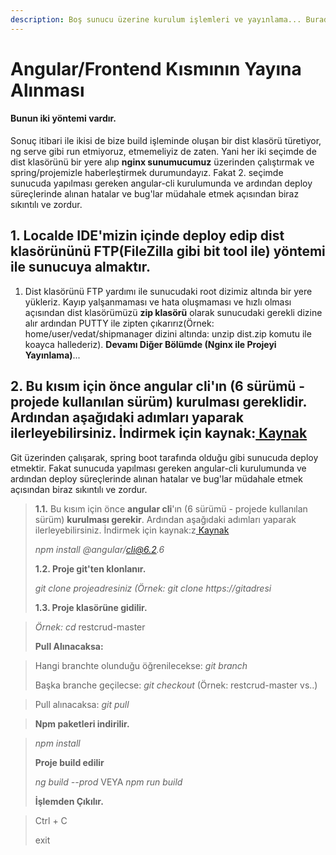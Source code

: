 ```yaml
---
description: Boş sunucu üzerine kurulum işlemleri ve yayınlama... Burada iki yöntem vardır.
---
```


# Angular/Frontend Kısmının Yayına Alınması

#### Bunun iki yöntemi vardır.

Sonuç itibari ile ikisi de bize build işleminde oluşan bir dist klasörü türetiyor, ng serve gibi run etmiyoruz, etmemeliyiz de zaten. Yani her iki seçimde de dist klasörünü bir yere alıp **nginx sunumucumuz** üzerinden çalıştırmak ve spring/projemizle haberleştirmek durumundayız. Fakat 2. seçimde sunucuda yapılması gereken angular-cli kurulumunda ve ardından deploy süreçlerinde alınan hatalar ve bug'lar müdahale etmek açısından biraz sıkıntılı ve zordur.

## 1. Localde IDE'mizin içinde deploy edip dist klasörününü FTP\(FileZilla gibi bit tool ile\) yöntemi ile sunucuya almaktır.

1. Dist klasörünü FTP yardımı ile sunucudaki root dizimiz altında bir yere yükleriz. Kayıp yalşanmaması ve hata oluşmaması ve hızlı olması açısından dist klasörümüzü **zip klasörü** olarak sunucudaki gerekli dizine alır ardından PUTTY ile zipten çıkarırız\(Örnek: home/user/vedat/shipmanager dizini altında: unzip dist.zip komutu ile koayca hallederiz\). **Devamı Diğer Bölümde \(Nginx ile Projeyi Yayınlama\)**...

## 2. Bu kısım için önce angular cli'ın \(6 sürümü - projede kullanılan sürüm\) kurulması gereklidir. Ardından aşağıdaki adımları yaparak ilerleyebilirsiniz. İndirmek için kaynak:[ Kaynak](https://libraries.io/npm/@angular%2Fcli/6.2.6)

Git üzerinden çalışarak, spring boot tarafında olduğu gibi sunucuda deploy etmektir. Fakat sunucuda yapılması gereken angular-cli kurulumunda ve ardından deploy süreçlerinde alınan hatalar ve bug'lar müdahale etmek açısından biraz sıkıntılı ve zordur.

> **1.1.** Bu kısım için önce **angular cli**'ın \(6 sürümü - projede kullanılan sürüm\) **kurulması gerekir**. Ardından aşağıdaki adımları yaparak ilerleyebilirsiniz. İndirmek için kaynak:z[ Kaynak](https://libraries.io/npm/@angular%2Fcli/6.2.6)
>
> _npm install @angular/cli@6.2.6_
>
> **1.2. Proje git'ten klonlanır.**
>
> _git clone projeadresiniz \(Örnek: git clone https://gitadresi_
>
> **1.3. Proje klasörüne gidilir.**

> _Örnek: cd_ restcrud-master
>
> **Pull Alınacaksa:**

> Hangi branchte olunduğu öğrenilecekse: _git branch_
>
> Başka branche geçilecse: _git checkout_ \(Örnek: restcrud-master vs..\)

> Pull alınacaksa: _git pull_

> **Npm paketleri indirilir.**

> _npm install_
>
> **Proje build edilir**
>
> _ng build --prod_  VEYA _npm run build_  
>
>
> **İşlemden Çıkılır.**

> Ctrl + C
>
> exit



